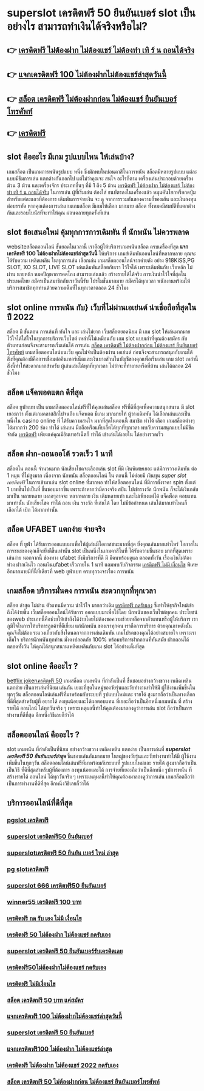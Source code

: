 # superslot เครดิตฟรี 50 ยืนยันเบอร์  slot  เป็นอย่างไร สามารถทำเงินได้จริงหรือไม่?

## 👉 [เครดิตฟรี ไม่ต้องฝาก ไม่ต้องแชร์ ไม่ต้องทำ เทิ ร์ น ถอนได้จริง](https://heylink.me/madam168)
## 👉 [แจกเครดิตฟรี 100 ไม่ต้องฝากไม่ต้องแชร์ล่าสุดวันนี้](https://heylink.me/madam168)
## 👉 [สล็อต เครดิตฟรี ไม่ต้องฝากก่อน ไม่ต้องแชร์ ยืนยันเบอร์โทรศัพท์](https://heylink.me/madam168)
## 👉 [เครดิตฟรี](https://heylink.me/madam168)

##  slot  คืออะไร มีเกม รูปแบบไหน ให้เล่นบ้าง?

เกมสล็อต เป็นเกมการพนันรูปแบบ หนึ่ง ซึ่งมักพบในบ่อนคาสิโนการพนัน สล็อตมีหลายรูปแบบ แต่ละแบบมีธีมการเล่น   แตกต่างกันออกไป แต่ไม่ว่าคุณจะ สนใจ อะไรก็ตาม เครื่องเล่นประกอบด้วยเครื่องม้วน 3 ม้วน และเครื่องจักร ประเภทอื่นๆ  ที่มี 1 ถึง 5 ม้วน [เครดิตฟรี ไม่ต้องฝาก ไม่ต้องแชร์ ไม่ต้องทำ เทิ ร์ น ถอนได้จริง](https://heylink.me/madam168) ในการเล่น ผู้ที่เริ่มเล่น ต้องใส่ ธนบัตรลงในเครื่องแล้ว หมุนคันโยกหรือกดปุ่มสำหรับแต่ละแถวที่ต้องการ เดิมพันการจ่ายเงิน จะ ดู จากการรวมกันของความถี่ของเส้น และเงินลงทุน ต่อบรรทัด  หากคุณต้องการเล่นเกมเกมสล็อต มีเกมให้เลือก มากมาย สล็อต ทั้งหมดมีสมบัติที่แตกต่างกันและรอบโบนัสที่จะทำให้คุณ ผ่อนคลายทุกครั้งที่เล่น


##  slot   ข้อเสนอใหม่  คุ้มทุกการการเดิมพัน ที่ นักพนัน ไม่ควรพลาด

 websiteสล็อตออนไลน์  ชั้นยอดในเวลานี้ เราคือผู้ให้บริการเกมพนันสล็อต ครบเครื่องที่สุด  **แจกเครดิตฟรี 100 ไม่ต้องฝากไม่ต้องแชร์ล่าสุดวันนี้** ให้บริการ  เกมส์เดิมพันออนไลน์ที่หลากหลาย คุณจะได้รับความ เพลิดเพลิน ในทุกการเล่น เลือกเล่น เกมสล็อตออนไลน์จากค่ายดัง อย่าง 918KiSS,PG SLOT, XO SLOT, LIVE SLOT  เล่นเดิมพันสล็อตกับเรา ไว้ใจได้  เพราะเดิมพันกับ เว็บหลัก ไม่ผ่าน นายหน้า หมดปัญหาการคดโกง สามารถเล่นแล้ว สร้างรายได้ได้จริง การเงินน่าไว้ใจที่สุดในประเทศไทย สมัครเป็นสมาชิกกับเราวันนี้รับ โปรโมชั่นมากมาย สมัครได้ทุกเวลา พนักงานพร้อมให้บริการสมาชิกทุกท่านด้วยความเต็มที่ในทุกเวลาตลอด 24 ชั่วโมง


##  slot online  การพนัน กับ} เว็บที่ไม่ผ่านเอเย่นต์ น่าเชื่อถือที่สุดในปี 2022 

 สล็อต  มี ขั้นตอน การเล่นที่ ทันใจ และ เล่นไม่ยาก  เว็บสล็อตยอดนิยม มี เกม slot ให้เล่นมากมาย ไว้ใจได้ใส่ใจในทุกการบริการเว็บไซต์ เหล่านี้ไม่เหมือนกับ เกม slot  แบบเก่าที่คุณต้องสมัคร กับตัวแทนก่อนจึงจะสามารถเริ่มเล่นได้ การเล่น [สล็อต เครดิตฟรี ไม่ต้องฝากก่อน ไม่ต้องแชร์ ยืนยันเบอร์โทรศัพท์](https://heylink.me/madam168) เกมสล็อตออนไลน์บนเว็บ คุณไม่จำเป็นต้องผ่าน เอเย่นต์ ก่อนจึงจะสามารถสนุกกับเกมได้ สิ่งที่คุณต้องมีคือการเชื่อมต่ออินเทอร์เน็ตและเงินบางส่วนในบัญชีของคุณเพื่อเริ่มเล่น เกม slot เหล่านี้ สิ่งนี้ทำให้สะดวกมากสำหรับ ผู้เล่นเล่นได้ทุกที่ทุกเวลา ไม่ว่าจะที่ทำงานหรือที่บ้าน เล่นได้ตลอด 24 ชั่วโมง

## สล็อต  แจ็คพอตแตก ดีที่สุด

สล็อต ยูฟ่าเบท   เป็น เกมสล็อตออนไลน์ฟรีที่ให้คุณเล่นสล็อต ฟรีที่ดีที่สุดเพื่อความสนุกสนาน มี slot  เยอะกว่า ตั้งแต่เกมคลาสสิกไปจนถึง แจ็คพอต  มีเกม มากมายให้ ผู้วางเดิมพัน ได้เลือกเล่นและเป็นหนึ่งใน  casino online   ที่  ได้รับความสนใจ มากที่สุดในตอนนี้ สมาชิก    ทำได้ เลือก เกมสล็อตต่างๆ ได้มากกว่า 200 ช่อง  ทำได้ เล่นบน มือถือหรือแท็บเล็ตได้ทุกที่ทุกเวลา พบกับความสนุกแบบไม่มีขีดจำกัด [เครดิตฟรี](https://ufastar365.io1.me) เพียงแค่คุณมีอินเทอร์เน็ตก็ ทำได้ เข้าเล่นได้เลยใน ได้อย่างรวดเร็ว  


##  สล็อต  ฝาก-ถอนออโต้ รวดเร็ว 1 นาที

 สล็อตใน ตอนนี้   จำนวนมาก นักเสี่ยงโชคจะเลือกเล่น  slot ที่มี เงินพิเศษเยอะ แต่มีการวางเดิมพัน ต่อ 1 หมุน  ที่ไม่สูงมาก เนื่องจาก นักพนัน สล็อตออนไลน์ ใน ตอนนี้  ไม่ค่อยมี เงินทุน *super slot เครดิตฟรี* ในการเข้ามาเล่น slot online ที่มากพอ ทำให้สล็อตออนไลน์ ที่มีการตั้งราคา  spin ตั้งแต่ 1 บาทขึ้นไปเป็นที่ ชื่นชอบมากขึ้น เพราะถ้าหากว่ามีดวงจริง  สปิน ไปเข้ารางวัล   นักพนัน ก็จะได้เงินกลับมาเป็น หลายหลาย เผลอๆอาจจะ หลากหลาย  เงิน เดิมหลายเท่า และไม่เพียงแต่ได้ แจ็คพ็อต ตอบแทนมาเท่านั้น  นักเสี่ยงโชค ทำได้ ถอน เงิน รางวัล ที่เล่นได้ โดย ไม่มีข้อกำหนด  เล่นได้มากเท่าไหนก็ เลือกได้  เบิก ได้มากเท่านั้น


## สล็อต  UFABET แตกง่าย จ่ายจริง

สล็อต ที่  ยูฟ่า  ได้รับการออกแบบมาเพื่อให้ผู้เล่นมีโอกาสชนะมากที่สุด ยิ่งคุณเล่นมากเท่าไหร่ โอกาสในการชนะของคุณก็จะยิ่งดีขึ้นเท่านั้น  slot เป็นหนึ่งในเกมคาสิโนที่ ได้รับความชื่นชอบ มากที่สุดเพราะเล่นง่าย  นอกจากนี้ ช่องทาง ufabet  ยังมีบริการที่ดี มี มีคนพร้อมดูแล ตลอดทั้งวัน   เรื่องเงินไม่ต้องห่วง ฝากเงินไว  ถอนเงินufabet  เร็วภายใน 1 นาที แถมพบกับกิจกรรม  [เครดิตฟรี ไม่มี เงื่อนไข](https://heylink.me/madam168) พิเศษอีกมากมายมีที่นี้ที่เดียวที่ web ยูฟ่าเบท   ครบทุกวงจรเรื่อง การพนัน 


##  เกมสล็อต บริการมั่นคง การพนัน  สะดวกทุกที่ทุกเวลา

 สล็อต ล่าสุด ไม่ผ่าน ตัวแทนมีความ น่าไว้ใจ มากกว่าเดิม [เครดิตฟรี กดรับเอง](https://ufastar356.77m.io) ซึ่งทำให้ธุรกิจใหม่เข้าถึงได้ง่ายขึ้น   เว็บสล็อตออนไลน์ได้รับการ ออกแบบมาเพื่อใช้โดย นักพนันของเว็บไซต์ทุกคน ประโยชน์ของweb ประเภทนี้คือช่วยให้เข้าถึงได้ง่ายโดยไม่ต้องขอความช่วยเหลือจากตัวแทนหรือผู้ให้บริการ เราภูมิใจในการให้บริการลูกค้าที่ดีเยี่ยม แก่นักพนัน ของเราทุกคน เราถือการบริการ ด้วยคุณภาพดังนั้นคุณจึงไม่ต้อง ระแวงเกี่ยวกับสิ่งใดนอกจากการเล่นเดิมพัน เกมโปรดของคุณได้อย่างสบายใจ เพราะเราเต็มใจ บริการนักพนันทุกท่าน  มั่งคงปลอดภัย 100% พร้อมบริการฝากถอนที่ทันสมัย ฝากถอนได้  ตลอดทั้งวัน  ให้คุณได้สนุกสนานเพลิดเพลินกับเกม  slot  ได้อย่างเต็มที่สุด


##  slot online  คืออะไร ?

 [betflix jokerเครดิตฟรี 50](https://heylink.me/madam168) เกมสล็อต เกมพนัน ที่กำลังเป็นที่ ชื่นชอบอย่างกว้างขวาง  เพลิดเพลิน  แตกง่าย  เป็นการเล่นที่นิยม เล่นกัน เยอะที่สุดในหมู่ของวัยรุ่นและวัยทำงานทำให้มี ผู้ใช้งานเพิ่มขึ้นในทุกๆวัน  สล็อตออนไลน์เล่นฟรีที่มาพร้อมกับระบบที่ รูปแบบใหม่และ รายได้ สูงมากถือว่าเป็นทางเลือก ที่ดีที่สุดสำหรับผู้ที่ อยากได้ ลงทุนน้อยและได้ผลตอบแทน ที่เยอะถือว่าเป็นอีกหนึ่งเกมพนัน ที่ สร้างรายได้ ออนไลน์ ได้ทุกวันจริง ๆ เพราะเหตุผลนี้ทำให้คุณต้องมาลองดูว่าการเล่น slot ถือว่าเป็นการทำงานที่ดีที่สุด อีกหนึ่งวิธีเลยก็ว่าได้


## สล็อตออนไลน์ คืออะไร ?

 slot  เกมพนัน ที่กำลังเป็นที่นิยม อย่างกว้างขวาง  เพลิดเพลิน  แตกง่าย  เป็นการเล่นที่ ***superslot เครดิตฟรี 50 ยืนยันเบอร์ล่าสุด*** ชื่นชอบเล่นกันมากมาย ในหมู่ของวัยรุ่นและวัยทำงานทำให้มี ผู้ใช้งานเพิ่มขึ้นในทุกๆวัน  สล็อตออนไลน์เล่นฟรีที่มาพร้อมกับระบบที่ รูปแบบใหม่และ รายได้ สูงมากถือว่าเป็น เป็นวิธี ที่ดีที่สุดสำหรับผู้ที่ต้องการ ลงทุนน้อยและได้ การจ่ายที่เยอะถือว่าเป็นอีกหนึ่ง รูปการพนัน ที่ สร้างรายได้ ออนไลน์ ได้ทุกวันจริง ๆ เพราะเหตุผลนี้ทำให้คุณต้องมาลองดูว่าการเล่น เกมสล็อตถือว่าเป็นการทำงานที่ดีที่สุด อีกหนึ่งวิธีเลยก็ว่าได้

## บริการออนไลน์ที่ดีที่สุด

### [pgslot เครดิตฟรี](https://atom.io/themes/เครดิตฟรี%20กดรับเอง%20ไม่มีเงื่อนไข%2050%20เครดิตฟรี%20กดรับเอง%20ไม่มีเงื่อนไข%20100%20โบนัส%20150%)
### [superslot เครดิตฟรี50 ยืนยันเบอร์](https://atom.io/themes/superslot%20เครดิตฟรี50%2050%20superslot%20เครดิตฟรี50%20100%20โบนัส%20150%)
### [superslotเครดิตฟรี 50 ยืนยัน เบอร์ ใหม่ ล่าสุด](https://atom.io/themes/เครดิตฟรี%20กดรับเองไม่มีเงื่อนไข%2050%20เครดิตฟรี%20กดรับเองไม่มีเงื่อนไข%20100%20โบนัส%20150%)
### [pg slotเครดิตฟรี](https://atom.io/themes/สล็อต%20เครดิตฟรี%2050%20สล็อต%20เครดิตฟรี%20100%20โบนัส%20150%)
### [superslot 666 เครดิตฟรี50 ยืนยันเบอร์](https://atom.io/themes/superslot%20666%20เครดิตฟรี%2050%20ยืนยันเบอร์%2050%20superslot%20666%20เครดิตฟรี%2050%20ยืนยันเบอร์%20100%20โบนัส%20150%)
### [winner55 เครดิตฟรี 100 บาท](https://atom.io/themes/สล็อต%20เครดิตฟรี%20100%20ไม่ต้องแชร์%2050%20สล็อต%20เครดิตฟรี%20100%20ไม่ต้องแชร์%20100%20โบนัส%20150%)
### [เครดิตฟรี กด รับ เอง ไม่มี เงื่อนไข](https://atom.io/themes/ib888%20เครดิตฟรี%2050%20ib888%20เครดิตฟรี%20100%20โบนัส%20150%)
### [เครดิตฟรี 50 ไม่ต้องฝาก ไม่ต้องแชร์ กดรับเอง](https://atom.io/themes/เครดิตฟรี%2050%20ยืนยันเบอร์%20ล่าสุด%2050%20เครดิตฟรี%2050%20ยืนยันเบอร์%20ล่าสุด%20100%20โบนัส%20150%)
### [superslot เครดิตฟรี 50 ยืนยันเบอร์รับเครดิตเลย](https://atom.io/themes/superslot%20เครดิตฟรี%2050%20ยืนยันเบอร์รับเครดิตเลย%2050%20superslot%20เครดิตฟรี%2050%20ยืนยันเบอร์รับเครดิตเลย%20100%20โบนัส%20150%)
### [เครดิตฟรี50ไม่ต้องฝากไม่ต้องแชร์ กดรับเอง](https://atom.io/themes/เครดิตฟรี%2050%20ไม่ต้องฝากไม่ต้องแชร์%20กดรับเอง%2050%20เครดิตฟรี%2050%20ไม่ต้องฝากไม่ต้องแชร์%20กดรับเอง%20100%20โบนัส%20150%)
### [เครดิตฟรี ไม่มีเงื่อนไข](https://atom.io/themes/แจกเครดิตฟรี%20100%20ไม่ต้องฝากไม่ต้องแชร์ล่าสุด%2050%20แจกเครดิตฟรี%20100%20ไม่ต้องฝากไม่ต้องแชร์ล่าสุด%20100%20โบนัส%20150%)
### [สล็อต เครดิตฟรี 50 บาท แค่สมัคร](https://atom.io/themes/wow%20slot%20เครดิตฟรี%20100%20ล่าสุด%2050%20wow%20slot%20เครดิตฟรี%20100%20ล่าสุด%20100%20โบนัส%20150%)
### [แจกเครดิตฟรี 100 ไม่ต้องฝากไม่ต้องแชร์ล่าสุดวันนี้](https://atom.io/themes/ib888เครดิตฟรี%2050%20ib888เครดิตฟรี%20100%20โบนัส%20150%)
### [superslot เครดิตฟรี 50 ยืนยันเบอร์](https://atom.io/themes/แจกเครดิตฟรี%20100%20ไม่ต้องฝาก%20ไม่ต้องแชร์%20ล่าสุด%2050%20แจกเครดิตฟรี%20100%20ไม่ต้องฝาก%20ไม่ต้องแชร์%20ล่าสุด%20100%20โบนัส%20150%)
### [แจกเครดิตฟรี100 ไม่ต้องฝาก ไม่ต้องแชร์ล่าสุด](https://atom.io/themes/superslotเครดิตฟรี%2050%20ยืนยัน%20เบอร์%20ใหม่%20ล่าสุด%2050%20superslotเครดิตฟรี%2050%20ยืนยัน%20เบอร์%20ใหม่%20ล่าสุด%20100%20โบนัส%20150%)
### [เครดิตฟรี ไม่ต้องฝาก ไม่ต้องแชร์ 2022 กดรับเอง](https://atom.io/themes/superslot%20เครดิตฟรี%2050%20ยืนยันเบอร์%20รับเครดิต%20เลย%2050%20superslot%20เครดิตฟรี%2050%20ยืนยันเบอร์%20รับเครดิต%20เลย%20100%20โบนัส%20150%)
### [สล็อต เครดิตฟรี 50 ไม่ต้องฝากก่อน ไม่ต้องแชร์ ยืนยันเบอร์โทรศัพท์](https://atom.io/themes/superslot%20เครดิตฟรี%2050%20ยืนยันเบอร์%20ใหม่%20ล่าสุด%2050%20superslot%20เครดิตฟรี%2050%20ยืนยันเบอร์%20ใหม่%20ล่าสุด%20100%20โบนัส%20150%)